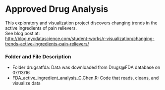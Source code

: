 # Approved Drug Analysis

This exploratory and visualization project discovers changing trends in the active ingredients of pain relievers.  
See blog post at:  
http://blog.nycdatascience.com/student-works/r-visualization/changing-trends-active-ingredients-pain-relievers/

### Folder and File Description
- Folder drugsatfda: Data was downloaded from Drugs@FDA database on 07/13/16
- FDA_active_ingredient_analysis_C.Chen.R: Code that reads, cleans, and visualize data 
